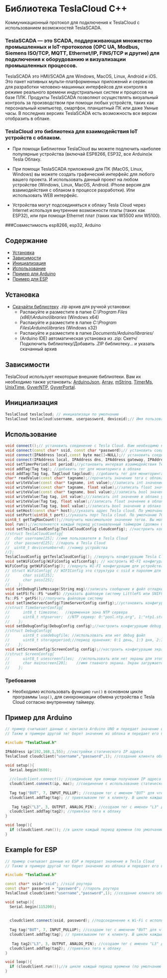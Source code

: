 # Библиотека TeslaCloud C++

Коммуникационный протокол для подключения к TeslaCloud с использованием возможностей TeslaSCADA.

### TeslaSCADA — это SCADA, поддерживающая множество промышленных и IoT-протоколов (OPC UA, Modbus, Siemens ISO/TCP, MQTT, Ethernet/IP, FINS/TCP и другие) для подключения к оборудованию и визуализации промышленных процессов.
TeslaSCADA это HMI/SCADA для Windows, MacOS, Linux, Android и iOS.
Это пакет нативных мульти-платформенных приложений и сервисов для разработки человеко-машинных интерфейсов для контроля в режиме реального времени индустриальных систем и процессов на базе ПЛК. 
Продукты TeslaSCADA позволяют осуществлять визуальный контроль за производством при помощи любых устройств, таких как персональный компьютер, смартфон, планшетный ПК или даже Умные часы.
В последних версиях TeslaSCADA есть возможность все версии отобразить в облаке.
 
### TeslaCloud это библиотека для взаимодействия IoT устройств с облаком.
- При помощи Библиотеки TeslaCloud вы можете подлючить наиболее популярные устройства (включай ESP8266, ESP32, все Arduino)к Tesla Облаку.

- При помощи TeslaSCADA приложений для ПК (MacOS, Linux, Windows) вы можете создать графический интерфейс для любого вашего проекта. И использовать данный проект на любом устройстве
(Windows, Linux, MacOS, Android. iPhone версия для взаимодействия с облаком в процессе разработки). Или использовать WEB интерфейс. 

- Устройства могут подсоединяться к облаку Tesla Cloud через Internet используя внутренние возможности платы (таких как ESP32), или при помощи Ethernet плат (таких как W5500 или W5100).

###Совместимость
esp8266, esp32, Arduino

## Содержание
- [Установка](#install)
- [Зависимости](#dependencies)
- [Инициализация](#init)
- [Использование](#usage)
- [Пример для Arduino](#examplearduino)
- [Пример для ESP](#exampleesp)

<a id="install"></a>
## Установка
- [Скачайти библиотеку](https://github.com/fatkhrus/TeslaCloud/archive/refs/heads/master.zip) .zip архив для ручной установки:
    - Распакуйте и разместите в папке *C:\Program Files (x86)\Arduino\libraries* (Windows x64)
    - Распакуйте и разместите в папке *C:\Program Files\Arduino\libraries* (Windows x32)
    - Распакуйте и разместите в папке *Documents/Arduino/libraries/*
    - (Arduino IDE) автоматическая установка из .zip: Скетч/Подключить библиотеку/Добавить .ZIP библиотеку… и указать скачанный архив
	
<a id="dependencies"></a>
## Зависимости
TeslaCloud использует некоторые внешние библиотеки. Вам их необходимо также установить: [ArduinoJson](https://github.com/bblanchon/ArduinoJson), [Array](https://github.com/janelia-arduino/Array),
[mString](https://github.com/GyverLibs/mString), [TimerMs](https://github.com/GyverLibs/TimerMs), [UnixTime](https://github.com/GyverLibs/UnixTime), [GyverNTP](https://github.com/GyverLibs/GyverNTP), [GyverPortal](https://github.com/GyverLibs/GyverPortal).
	

<a id="init"></a>
## Инициализация
```cpp
TeslaCloud teslacloud; // инициализаци по умолчанию
TeslaCloud teslacloud(username, userpassword, deviceid);// Имя пользователя для аккаунта Tesla Cloud, пароль для аккаунта Tesla Cloud, ID устройства от 1 до 255
```
<a id="usage"></a>
## Использование
```cpp
void connect();// установить соединение с Tesla Cloud. Вам необходимо настроить WI-FI сначало для ESP устройств и настройки Ethernet для устройств Arduino
void connect(const char* ssid, const char *password);// установить соединение с Tesla Cloud используя Wi-Fi. Необходимо указать ssid роутера, пароль роутера (ТОЛЬКО ДЛЯ ESP)
void connect(IPAddress local,const byte mac[]=NULL);// установить соединение с Tesla Cloud и привязать текущее устройство к IP адресу (ТОЛЬКО ДЛЯ ARDUINO)
void connect(IPAddress local, IPAddress dns, IPAddress gateway, IPAddress subnet, const byte mac[]=NULL);// установить соединение с Tesla Cloud и использовать IP адреса (local, dns, gateway, subnet)(ТОЛЬКО ДЛЯ ARDUINO)
void setTimerPeriod(int period);//установить интервал взаимодействия Tesla Cloud с устройством. Должен быть больше 1000 мс
void addTag(Tag tag); //добавить тег для мониторинга в облаке
void addTag(Tag tag, TagCloud tagcloud); //добавить тег для мониторинга и описание карточки если она необходима(ТОЛЬКО ДЛЯ ESP)
char* readValue(const char* tagname);//прочитать значение тега с облака. Указать имя тега.
void writeValue(const char* tagname, int value);//записать int значение в облако указав имя тега и значение для записи
void writeValue(const char* tagname, float value);//записать float значение в облако указав име тега и значение для записи
void writeValue(const char* tagname, bool value);//записать bool значение в облако указав име тега и значение для записи
void writeValue(Tag tag, int value);///записать int значение в облако указав тег и значение для записи
void writeValue(Tag tag, float value);//записать float значение в облако указав тег и значение для записи
void writeValue(Tag tag, bool value);//записать bool значение в облако указав тег и значение для записи 
void setHost(const char* host);//указать адрес Tesla cloud. По умолчанию "cloud.teslascada.com"
void setPort(uint16_t port);//указать порт Tesla cloud. По умолчанию 7002
uint8_t getTagMaxCount();//получить максимальное значение тегов. Вы можете изменить их Settings. По умолчанию ESP устройства имеют 20 тегов, а Arduino 10
bool run();//исполняется каждый период установленный таймером (должен быть помещен в loop). Вы можете использовать данную функция в своих целях так как она возвращает TRUE каждый цикл.
void setTeslaCloudConfig(TeslaCloudConfig cloudconfig); //настроить конфигурацию Tesla Cloud
//struct TeslaCloudConfig{
//  char username[25]; //имя пользователя в Tesla Cloud
//  char password[25]; //пароль в Tesla Cloud
//  uint8_t devicenumber=0; //номер устройства
//};
TeslaCloudConfig getTeslaCloudConfig(); //вернуть конфигурацию Tesla Cloud
void setWiFiConfig(WiFiConfig wificonfig); // настроить WI-FI конфигурацию в устройстве
WiFiConfig getWiFiConfig(); //вернуть WI-FI конфигурацию для устройства
// struct WiFiConfig{ // WIFIConfig это структура с ssid и паролем для организации Wi-Fi соединения. (ТОЛЬКО ДЛЯ ESP)
//      char ssid[25];
//      char pass[25];
//    };
void setDebugFileMessage(String msg)//записать сообщение в файл отладки (ТОЛЬКО ДЛЯ ESP)
void setFS(fs::FS *useFS) //указать файловую систему LittleFS или SNIFFS (ТОЛЬКО ДЛЯ ESP)
fs::FS * getFS();//получить файловую систему
void setTimeServerConfig(TimeServerConfig config);//установить конфигурацию сервера времени NTP (ONLY FOR ESP)
//struct TimeServerConfig{
//      int8_t timezone;   //временная зона NTP сервера
//      uint8_t ntpserver;  //NTP сервер: 0:"pool.ntp.org", 1:"ntp1.stratum2.ru", 2: "ntp2.stratum2.ru", 3: "ntp.msk-ix.ru"
//    };
void setDebugConfig(DebugConfig config);//настроить конфигурацию debug файла (ТОЛЬКО ДЛЯ ESP)
//struct DebugConfig{  
//      uint8_t usedebugfile; //использовать или нет debug файл
//      uint8_t storageperiod;//период хранения: 0:1 день, 1:3 дня, 2:7 дней
//    };
void setScreenConfig(ScreenConfig config);//настроить конфигурацию экранов (ТОЛЬКО ДЛЯ ESP)
//struct ScreenConfig{
//      uint8_t usescreenfiles;  //использовать или нет экраны для этого устройства
//      char mainscreen[20];	//имя главного экрана. Экран загружается облаком когда пользователь впервые нажимает вкладку экран
//    };
```
### Требования
- Необходимо использовать функцию `run()` в основном цикле программы `loop()`, для синхронизации обмена устройства с Tesla Cloud согласно внутреннему таймеру.

<a id="examplearduino"></a>
## Пример для Arduino
```cpp
// пример считывает данные с контакта Arduino UNO и передает значение в Tesla Cloud.
// Также в примере другой тег берет значение из облака и передает его контакту Arduino.

#include "TeslaCloud.h"

IPAddress ip(192,168,1,55); //настройки статического IP адреса
TeslaCloud cloudclient("username","password",1); //создание клиента облака с именем пользователя, паролем и ID устройства

void setup(){
  Serial.begin(9600);
 
  //cloudclient.connect(); //соединение при помощи получения IP адреса из DHCP. Это команда требует большей памяти скетча чем задание статического IP адреса
  cloudclient.connect(ip, mac); //соединение с использование статического IP адреса
  
  Tag tag("BUT", 7, INPUT_PULLUP); //создаем тег с именем "BUT" для чтения с 7 контакта 
  cloudclient.addTag(tag); // привязываем тег к клиенту. В цикле каждый период времени (по умолчанию 1000ms) значение контакта считывается и передается в облако
  
   Tag tag2("L3", 3, OUTPUT, ANALOG_PIN); //создаем тег с именен "L3" для записи его значения из облака в 3 контакт
  cloudclient.addTag(tag2); //привязка тега к облаку
}

void loop(){    
  if (cloudclient.run()); //в цикле каждый период времени (по умолчанию 1000ms) значение контакта считывается и передается в облако и наоборот
}
```
<a id="exampleesp"></a>
## Example for ESP
```cpp
// пример считывает данные из ESP и передает значение в Tesla Cloud
// Также в примере другой тег берет значение из облака и передает его контакту ESP.

#include "TeslaCloud.h"

const char* ssid="ssid"; //ssid роутера
const char* password = "password"; //пароль роутера
TeslaCloud cloudclient("username","password",1); //создание клиента облака с именем пользователя, паролем и ID устройства

void setup(){
  Serial.begin(115200);
 
  
  cloudclient.connect(ssid, password); //подсоединение к Wi-Fi с использованием ssid и пароля
  
  Tag tag("BUT", 7, INPUT_PULLUP); //создаем тег с имененм "BUT" для чтения значения с 7 контакта 
  cloudclient.addTag(tag); // привязываем тег к клиенту. В цикле каждый период времени (по умолчанию 1000ms) значение контакта считывается и передается в облако
  
   Tag tag2("L3", 3, OUTPUT, ANALOG_PIN); //создаем тег с именен "L3" для записи его значения из облака в 3 контакт
  cloudclient.addTag(tag2); //привязка тега к облаку
}

void loop(){    
  if (cloudclient.run());//в цикле каждый период времени (по умолчанию 1000ms) значение контакта считывается и передается в облако и наоборот
}
```